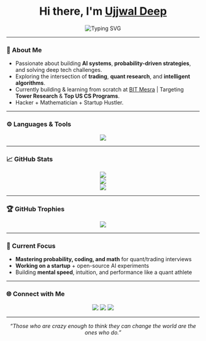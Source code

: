 
<h1 align="center">Hi there, I'm <a href="https://github.com/ujjwal77771">Ujjwal Deep</a> </h1>

<p align="center">
  <img src="https://readme-typing-svg.herokuapp.com?font=Fira+Code&duration=3000&pause=500&color=14F7FF&center=true&vCenter=true&width=435&lines=Quant+Researcher+%7C+AI+Engineer;Trading+Enthusiast+%7C+Mental+Math+Grinder;Building+for+the+future+%F0%9F%9A%80" alt="Typing SVG" />
</p>

---

### 🧠 About Me

- Passionate about building **AI systems**, **probability-driven strategies**, and solving deep tech challenges.
- Exploring the intersection of **trading**, **quant research**, and **intelligent algorithms**.
- Currently building & learning from scratch at [BIT Mesra](https://www.bitmesra.ac.in) | Targeting **Tower Research** & **Top US CS Programs**.
- Hacker + Mathematician + Startup Hustler.

---

### ⚙️ Languages & Tools

<p align="center">
  <img src="https://skillicons.dev/icons?i=python,cpp,java,js,react,nodejs,git,linux,figma,vscode,postman,bash,mysql&theme=dark" />
</p>

---

### 📈 GitHub Stats

<p align="center">
  <img src="https://github-readme-streak-stats.herokuapp.com?user=ujjwal77771&theme=tokyonight&hide_border=true" />
  <br />
  <img src="https://github-readme-stats.vercel.app/api?username=ujjwal77771&show_icons=true&theme=tokyonight&hide_border=true&count_private=true" />
  <br />
  <img src="https://github-readme-stats.vercel.app/api/top-langs/?username=ujjwal77771&layout=compact&theme=tokyonight&hide_border=true" />
</p>

---

### 🏆 GitHub Trophies

<p align="center">
  <img src="https://github-profile-trophy.vercel.app/?username=ujjwal77771&theme=onedark&no-frame=true&margin-w=10&row=2&column=3" />
</p>

---

### 🚀 Current Focus

- **Mastering probability, coding, and math** for quant/trading interviews
- **Working on a startup** + open-source AI experiments
- Building **mental speed**, intuition, and performance like a quant athlete

---

### 🌐 Connect with Me

<p align="center">
  <a href="https://www.linkedin.com/in/ujjwal-deep-b8914024b"><img src="https://img.shields.io/badge/LinkedIn-blue?style=flat&logo=linkedin" /></a>
  <a href="https://github.com/ujjwal77771"><img src="https://img.shields.io/badge/GitHub-grey?style=flat&logo=github" /></a>
  <a href="mailto:ujjwaldeep77771@gmail.com"><img src="https://img.shields.io/badge/Gmail-red?style=flat&logo=gmail" /></a>
</p>

---

<p align="center"><i>“Those who are crazy enough to think they can change the world are the ones who do.”</i></p>